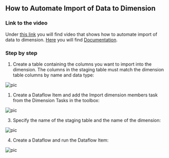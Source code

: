 
## How to Automate Import of Data to Dimension

### Link to the video

Under [this link](https://profitbasedocs.blob.core.windows.net/videos/Automating%20Import%20of%20Data%20to%20Dimension.mp4) you will find video that shows how to automate import of data to dimension. [Here](../../dimensions.md) you will find [Documentation](../../dimensions.md).
<br/>


### Step by step


1. Create a table containing the columns you want to import into the dimension. The columns in the staging table must match the dimension table columns by name and data type:

![pic](https://profitbasedocs.blob.core.windows.net/images/htDIMautData%20(1).png)

1. Create a Dataflow Item and add the Import dimension members task from the Dimension Tasks in the toolbox:

![pic](https://profitbasedocs.blob.core.windows.net/images/htDIMautData%20(2).png)

3. Specify the name of the staging table and the name of the dimension:

![pic](https://profitbasedocs.blob.core.windows.net/images/htDIMautData%20(3).png)

4. Create a Dataflow and run the Dataflow Item:

![pic](https://profitbasedocs.blob.core.windows.net/images/htDIMautData%20(4).png)
